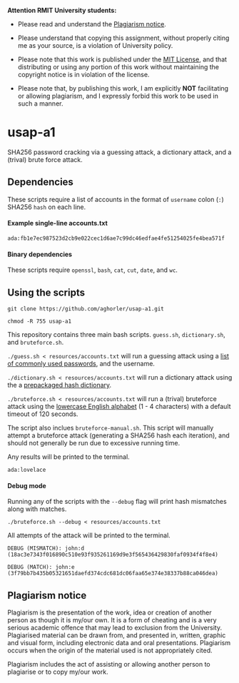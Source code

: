 **Attention RMIT University students:** 

* Please read and understand the [Plagiarism notice](#plagiarism-notice). 

* Please understand that copying this assignment, without properly citing me as your source, is a violation of University policy. 

* Please note that this work is published under the [MIT License](/LICENSE), and that distributing or using any portion of this work without maintaining the copyright notice is in violation of the license. 

* Please note that, by publishing this work, I am explicitly **NOT** facilitating or allowing plagiarism, and I expressly forbid this work to be used in such a manner. 

# usap-a1

SHA256 password cracking via a guessing attack, a dictionary attack, and a (trival) brute force attack.

## Dependencies

These scripts require a list of accounts in the format of `username` colon (`:`) SHA256 `hash` on each line.

#### Example single-line accounts.txt

`ada:fb1e7ec987523d2cb9e022cec1d6ae7c99dc46edfae4fe51254025fe4bea571f`

#### Binary dependencies

These scripts require `openssl`, `bash`, `cat`, `cut`, `date`, and `wc`.

## Using the scripts

`git clone https://github.com/aghorler/usap-a1.git`

`chmod -R 755 usap-a1`

This repository contains three main bash scripts. `guess.sh`, `dictionary.sh`, and `bruteforce.sh`.

`./guess.sh < resources/accounts.txt` will run a guessing attack using a [list of commonly used passwords](/resources/common.txt), and the username.

`./dictionary.sh < resources/accounts.txt` will run a dictionary attack using the a [prepackaged hash dictionary](/resources/dictionary_hashes.txt).

`./bruteforce.sh < resources/accounts.txt` will run a (trival) bruteforce attack using the [lowercase English alphabet](/resources/bruteforce_hashes.txt) (1 - 4 characters) with a default timeout of 120 seconds.

The script also inclues `bruteforce-manual.sh`. This script will manually attempt a bruteforce attack (generating a SHA256 hash each iteration), and should not generally be run due to excessive running time.

Any results will be printed to the terminal.

`ada:lovelace`

#### Debug mode

Running any of the scripts with the `--debug` flag will print hash mismatches along with matches.

`./bruteforce.sh --debug < resources/accounts.txt`

All attempts of the attack will be printed to the terminal.

`DEBUG (MISMATCH): john:d (18ac3e7343f016890c510e93f935261169d9e3f565436429830faf0934f4f8e4)`

`DEBUG (MATCH): john:e (3f79bb7b435b05321651daefd374cdc681dc06faa65e374e38337b88ca046dea)`

## Plagiarism notice

Plagiarism is the presentation of the work, idea or creation of another person as though it is my/our own. It is a form of cheating and is a very serious academic offence that may lead to exclusion from the University. Plagiarised material can be drawn from, and presented in, written, graphic and visual form, including electronic data and oral presentations. Plagiarism occurs when the origin of the material used is not appropriately cited.

Plagiarism includes the act of assisting or allowing another person to plagiarise or to copy my/our work.
